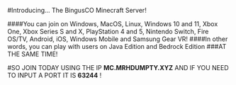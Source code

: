 #Introducing... The BingusCO Minecraft Server!

####You can join on Windows, MacOS, Linux, Windows 10 and 11, Xbox One, Xbox Series S and X, PlayStation 4 and 5, Nintendo Switch, Fire OS/TV, Android, iOS, Windows Mobile and Samsung Gear VR!
####In other words, you can play with users on Java Edition and Bedrock Edition ###AT THE SAME TIME!

#SO JOIN TODAY USING THE IP **MC.MRHDUMPTY.XYZ** AND IF YOU NEED TO INPUT A PORT IT IS **63244** !
